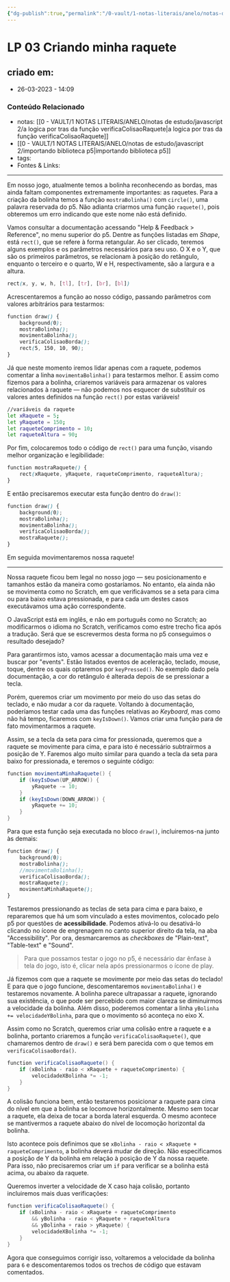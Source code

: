 ```yaml
---
{"dg-publish":true,"permalink":"/0-vault/1-notas-literais/anelo/notas-de-estudo/javascript-2/lp-03-criando-minha-raquete/","dgHomeLink":true,"dgShowLocalGraph":true,"dgShowFileTree":true,"dgEnableSearch":true}
---
```


# LP 03 Criando minha raquete

## criado em: 
-  26-03-2023 - 14:09

### Conteúdo Relacionado
- notas: [[0 - VAULT/1 NOTAS LITERAIS/ANELO/notas de estudo/javascript 2/a logica por tras da função verificaColisaoRaquete\|a logica por tras da função verificaColisaoRaquete]]
- [[0 - VAULT/1 NOTAS LITERAIS/ANELO/notas de estudo/javascript 2/importando biblioteca p5\|importando biblioteca p5]]
- tags: 
- Fontes & Links: 

---

Em nosso jogo, atualmente temos a bolinha reconhecendo as bordas, mas ainda faltam componentes extremamente importantes: as raquetes. Para a criação da bolinha temos a função `mostraBolinha()` com `circle()`, uma palavra reservada do p5. Não adianta criarmos uma função `raquete()`, pois obteremos um erro indicando que este nome não está definido.

Vamos consultar a documentação acessando "Help & Feedback > Reference", no menu superior do p5. Dentre as funções listadas em _Shape_, está `rect()`, que se refere à forma retangular. Ao ser clicado, teremos alguns exemplos e os parâmetros necessários para seu uso. O X e o Y, que são os primeiros parâmetros, se relacionam à posição do retângulo, enquanto o terceiro e o quarto, W e H, respectivamente, são a largura e a altura.

```css
rect(x, y, w, h, [tl], [tr], [br], [bl])
```

Acrescentaremos a função ao nosso código, passando parâmetros com valores arbitrários para testarmos:

```scss
function draw() {
    background(0);
    mostraBolinha();
    movimentaBolinha();
    verificaColisaoBorda();
    rect(5, 150, 10, 90);
}
```

Já que neste momento iremos lidar apenas com a raquete, podemos comentar a linha `movimentaBolinha()` para testarmos melhor. E assim como fizemos para a bolinha, criaremos variáveis para armazenar os valores relacionados à raquete — não podemos nos esquecer de substituir os valores antes definidos na função `rect()` por estas variáveis!

```bash
//variáveis da raquete
let xRaquete = 5;
let yRaquete = 150;
let raqueteComprimento = 10;
let raqueteAltura = 90;
```

Por fim, colocaremos todo o código de `rect()` para uma função, visando melhor organização e legibilidade:

```scss
function mostraRaquete() {
    rect(xRaquete, yRaquete, raqueteComprimento, raqueteAltura);
}
```

E então precisaremos executar esta função dentro do `draw()`:

```scss
function draw() {
    background(0);
    mostraBolinha();
    movimentaBolinha();
    verificaColisaoBorda();
    mostraRaquete();
}
```

Em seguida movimentaremos nossa raquete!

---

Nossa raquete ficou bem legal no nosso jogo — seu posicionamento e tamanhos estão da maneira como gostaríamos. No entanto, ela ainda não se movimenta como no Scratch, em que verificávamos se a seta para cima ou para baixo estava pressionada, e para cada um destes casos executávamos uma ação correspondente.

O JavaScript está em inglês, e não em português como no Scratch; ao modificarmos o idioma no Scratch, verificamos como estre trecho fica após a tradução. Será que se escrevermos desta forma no p5 conseguimos o resultado desejado?

Para garantirmos isto, vamos acessar a documentação mais uma vez e buscar por "events". Estão listados eventos de aceleração, teclado, mouse, toque, dentre os quais optaremos por `keyPressed()`. No exemplo dado pela documentação, a cor do retângulo é alterada depois de se pressionar a tecla.

Porém, queremos criar um movimento por meio do uso das setas do teclado, e não mudar a cor da raquete. Voltando à documentação, poderíamos testar cada uma das funções relativas ao _Keyboard_, mas como não há tempo, ficaremos com `keyIsDown()`. Vamos criar uma função para de fato movimentarmos a raquete.

Assim, se a tecla da seta para cima for pressionada, queremos que a raquete se movimente para cima, e para isto é necessário subtrairmos a posição de Y. Faremos algo muito similar para quando a tecla da seta para baixo for pressionada, e teremos o seguinte código:

```csharp
function movimentaMinhaRaquete() {
    if (keyIsDown(UP_ARROW)) {
        yRaquete -= 10;
    }
    if (keyIsDown(DOWN_ARROW)) {
        yRaquete += 10;
    }
}
```

Para que esta função seja executada no bloco `draw()`, incluiremos-na junto às demais:

```scss
function draw() {
    background(0);
    mostraBolinha();
    //movimentaBolinha();
    verificaColisaoBorda();
    mostraRaquete();
    movimentaMinhaRaquete();
}
```

Testaremos pressionando as teclas de seta para cima e para baixo, e repararemos que há um som vinculado a estes movimentos, colocado pelo p5 por questões de **acessibilidade**. Podemos ativá-lo ou desativá-lo clicando no ícone de engrenagem no canto superior direito da tela, na aba "Accessibility". Por ora, desmarcaremos as _checkboxes_ de "Plain-text", "Table-text" e "Sound".

> Para que possamos testar o jogo no p5, é necessário dar ênfase à tela do jogo, isto é, clicar nela após pressionarmos o ícone de play.

Já fizemos com que a raquete se movimente por meio das setas do teclado! E para que o jogo funcione, descomentaremos `movimentaBolinha()` e testaremos novamente. A bolinha parece ultrapassar a raquete, ignorando sua existência, o que pode ser percebido com maior clareza se diminuirmos a velocidade da bolinha. Além disso, poderemos comentar a linha `yBolinha += velocidadeYBolinha`, para que o movimento só aconteça no eixo X.

Assim como no Scratch, queremos criar uma colisão entre a raquete e a bolinha, portanto criaremos a função `verificaColisaoRaquete()`, que chamaremos dentro de `draw()` e será bem parecida com o que temos em `verificaColisaoBorda()`.

```csharp
function verificaColisaoRaquete() {
    if (xBolinha - raio < xRaquete + raqueteComprimento) {
        velocidadeXBolinha *= -1;
    }
}
```

A colisão funciona bem, então testaremos posicionar a raquete para cima do nível em que a bolinha se locomove horizontalmente. Mesmo sem tocar a raquete, ela deixa de tocar a borda lateral esquerda. O mesmo acontece se mantivermos a raquete abaixo do nível de locomoção horizontal da bolinha.

Isto acontece pois definimos que se `xBolinha - raio < xRaquete + raqueteComprimento`, a bolinha deverá mudar de direção. Não especificamos a posição de Y da bolinha em relação à posição de Y da nossa raquete. Para isso, não precisaremos criar um `if` para verificar se a bolinha está acima, ou abaixo da raquete.

Queremos inverter a velocidade de X caso haja colisão, portanto incluiremos mais duas verificações:

```csharp
function verificaColisaoRaquete() {
    if (xBolinha - raio < xRaquete + raqueteComprimento
        && yBolinha - raio < yRaquete + raqueteAltura
        && yBolinha + raio > yRaquete) {
        velocidadeXBolinha *= -1;
    }
}
```

Agora que conseguimos corrigir isso, voltaremos a velocidade da bolinha para `6` e descomentaremos todos os trechos de código que estavam comentados.